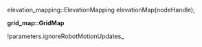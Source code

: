 elevation_mapping::ElevationMapping elevationMap(nodeHandle);

**grid_map::GridMap**



!parameters.ignoreRobotMotionUpdates_
